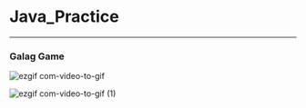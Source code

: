 # Java_Practice

* * *

### Galag Game

![ezgif com-video-to-gif](https://user-images.githubusercontent.com/28583661/71617724-b580e680-2bff-11ea-9812-6a80edf21c05.gif)

![ezgif com-video-to-gif (1)](https://user-images.githubusercontent.com/28583661/71617812-20322200-2c00-11ea-9b8a-a27fc921d5e2.gif)
